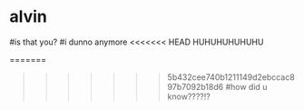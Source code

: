 # alvin

#is that you?
#i dunno anymore
<<<<<<< HEAD
HUHUHUHUHUHU

=======
>>>>>>> 5b432cee740b1211149d2ebccac897b7092b18d6
#how did u know????!?
